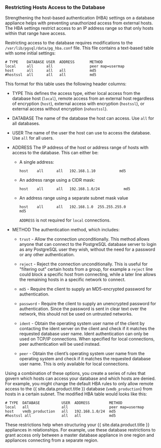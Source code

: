 ### Restricting Hosts Access to the Database

Strengthening the host-based authentication (HBA) settings on a database
appliance helps with preventing unauthorized access from external hosts.
The HBA settings restrict access to an IP address range so that only
hosts within that range have access.

Restricting access to the database requires modifications to the
`/var/lib/pgsql/data/pg_hba.conf` file. This file contains a text-based
table with some initial settings:

    # TYPE    DATABASE USER  ADDRESS       METHOD
    local     all      all                 peer map=usermap
    host      all      all   all           md5
    #hostssl  all      all   all           md5

This format for this table uses the following header columns:

  - TYPE
    This defines the access type, either local access from the database
    host (`local`), remote access from an external host regardless of
    encryption (`host`), external access with encryption (`hostssl`), or
    external access without encryption (`nohostssl`).

  - DATABASE
    The name of the database the host can access. Use `all` for all
    databases.

  - USER
    The name of the user the host can use to access the database. Use
    `all` for all users.

  - ADDRESS
    The IP address of the host or address range of hosts with access to
    the database. This can either be:

      - A single address:

            host    all      all   192.168.1.10           md5

      - An address range using a CIDR mask:

            host    all      all   192.168.1.0/24           md5

      - An address range using a separate subnet mask value

            host    all      all   192.168.1.0  255.255.255.0            md5

        <div class="note">

        `ADDRESS` is not required for `local` connections.

        </div>

  - METHOD
    The authentication method, which includes:

      - `trust` - Allow the connection unconditionally. This method
        allows anyone that can connect to the PostgreSQL database server
        to login as any PostgreSQL user they wish, without the need for
        a password or any other authentication.

      - `reject` - Reject the connection unconditionally. This is useful
        for "filtering out" certain hosts from a group, for example a
        `reject` line could block a specific host from connecting, while
        a later line allows the remaining hosts in a specific network to
        connect.

      - `md5` - Require the client to supply an MD5-encrypted password
        for authentication.

      - `password` - Require the client to supply an unencrypted
        password for authentication. Since the password is sent in clear
        text over the network, this should not be used on untrusted
        networks.

      - `ident` - Obtain the operating system user name of the client by
        contacting the ident server on the client and check if it
        matches the requested database user name. Ident authentication
        can only be used on TCP/IP connections. When specified for local
        connections, peer authentication will be used instead.

      - `peer` - Obtain the client’s operating system user name from the
        operating system and check if it matches the requested database
        user name. This is only available for local connections.

Using a combination of these options, you create a series of rules that
govern which hosts can access your database and which hosts are denied.
For example, you might change the default HBA rules to only allow remote
access to the {{ site.data.product.title }} database (`vmdb_production`) from hosts in
a certain subnet. The modified HBA table would looks like this:

    # TYPE  DATABASE          USER  ADDRESS         METHOD
    local   all               all                   peer map=usermap
    host    vmdb_production   all   192.168.1.0/24  md5
    #hostssl all              all   all             md5

These restrictions help when structuring your {{ site.data.product.title }} appliances
in relationships. For example, use these database restrictions to grant
access only between a master database appliance in one region and
appliances connecting from a separate region.
